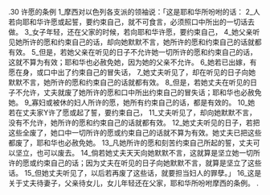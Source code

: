 .30 
许愿的条例 
1_摩西对以色列各支派的领袖说：「这是耶和华所吩咐的话： 2_人若向耶和华许愿或起誓，要约束自己，就不可食言，必须照口中所出的一切话去做。 
3_女子年轻，还在父家的时候，若向耶和华许愿，要约束自己， 4_她父亲听见她所许的愿和约束自己的话，却向她默默不言，她所许的愿和约束自己的话就都有效。 5_但是，若她父亲在听见的日子不允许她一切所许的愿和约束自己的话，这就不算为有效；耶和华也必赦免她，因为她的父亲不允许。 
6_她若已出嫁，有愿在身，或口中出了约束自己的冒失话， 7_她丈夫听见了，却在听见的日子向她默默不言，她所许的愿和约束自己的话就都有效。 8_但是，若她丈夫在听见的日子不允许，丈夫就废了她所许的愿和口中所出约束自己的冒失话；耶和华也必赦免她。 
9_寡妇或被休的妇人所许的愿，她所有约束自己的话，都是有效的。 10_她若在丈夫家Y许了愿或起了誓，要约束自己， 11_丈夫听见了，却向她默默不言，没有不允许，她所许的愿和约束自己的话就都有效。 12_她丈夫听见的日子，若把这些全废了，她口中一切所许的愿或约束自己的话就不算为有效。她丈夫已把这些都废了，耶和华也必赦免她。 13_凡她所许的愿和刻苦约束自己所起的誓，丈夫可以坚立，也可以废去。 14_倘若她丈夫天天向她默默不言，这就算是坚立她一切所许的愿或约束自己的话；因为丈夫在听见的日子向她默默不言，就算是坚立了这些话。 15_但她丈夫听见了，以后若再废了这些话，就要担当妇人的罪孽。」 
16_这是关于丈夫待妻子，父亲待女儿，女儿年轻还在父家，耶和华所吩咐摩西的条例。 
.